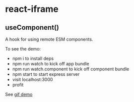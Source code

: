 # react-iframe


## useComponent()

A hook for using remote ESM components.

To see the demo:

* npm i to install deps
* npm run watch to kick off app bundle
* npm run watch.component to kick off component bundle
* npm start to start express server
* visit localhost:3000
* profit

See [gif demo](https://share.getcloudapp.com/6quP24vL)

